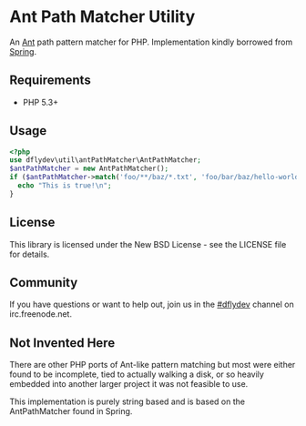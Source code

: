 Ant Path Matcher Utility
========================

An [Ant](http://ant.apache.org/) path pattern matcher for PHP. Implementation kindly borrowed from [Spring](http://www.springsource.org).

Requirements
------------

 * PHP 5.3+

Usage
-----

```php
<?php
use dflydev\util\antPathMatcher\AntPathMatcher;
$antPathMatcher = new AntPathMatcher();
if ($antPathMatcher->match('foo/**/baz/*.txt', 'foo/bar/baz/hello-world.txt')) {
  echo "This is true!\n";
}
```

License
-------

This library is licensed under the New BSD License - see the LICENSE file for details.

Community
---------

If you have questions or want to help out, join us in the
[#dflydev](irc://irc.freenode.net/#dflydev) channel on irc.freenode.net.

Not Invented Here
-----------------

There are other PHP ports of Ant-like pattern matching but most were
either found to be incomplete, tied to actually walking a disk, or so
heavily embedded into another larger project it was not feasible to
use.

This implementation is purely string based and is based on the
AntPathMatcher found in Spring.
